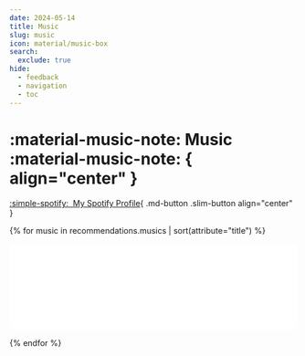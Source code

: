 ```yaml
---
date: 2024-05-14
title: Music
slug: music
icon: material/music-box
search:
  exclude: true
hide:
  - feedback
  - navigation
  - toc
---
```


# :material-music-note: Music :material-music-note: { align="center" }

<p align="center" markdown>

[:simple-spotify: &nbsp;My Spotify Profile](https://open.spotify.com/user/wk6gxe954mv4qbttc4tnvyw8t){ .md-button .slim-button align="center" }

</p>

<div class="grid cards" markdown>

{% for music in recommendations.musics | sort(attribute="title") %}

  <iframe style="border-radius:12px" src="{{ music.link | replace('.com/', '.com/embed/') }}?utm_source=generator" width="100%" height="152" frameBorder="0" allowfullscreen="" allow="autoplay; clipboard-write; encrypted-media; fullscreen; picture-in-picture" loading="lazy"></iframe>

{% endfor %}

</div>
